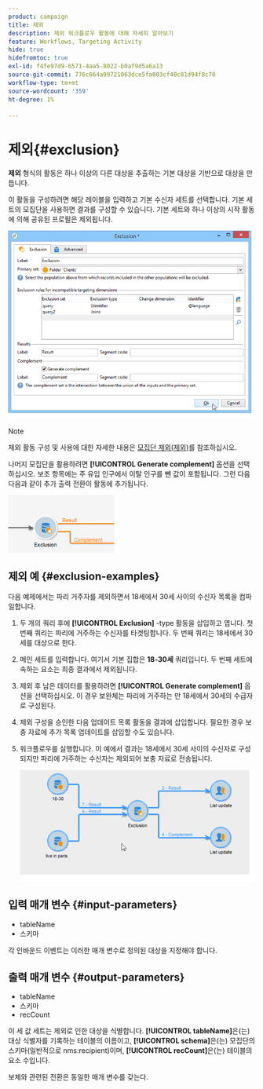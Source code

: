 ```yaml
---
product: campaign
title: 제외
description: 제외 워크플로우 활동에 대해 자세히 알아보기
feature: Workflows, Targeting Activity
hide: true
hidefromtoc: true
exl-id: f4fe97d9-6571-4aa5-8022-b0af9d5a6a13
source-git-commit: 776c664a99721063dce5fa003cf40c81d94f8c78
workflow-type: tm+mt
source-wordcount: '359'
ht-degree: 1%

---
```


# 제외{#exclusion}



**제외** 형식의 활동은 하나 이상의 다른 대상을 추출하는 기본 대상을 기반으로 대상을 만듭니다.

이 활동을 구성하려면 해당 레이블을 입력하고 기본 수신자 세트를 선택합니다. 기본 세트의 모집단을 사용하면 결과를 구성할 수 있습니다. 기본 세트와 하나 이상의 시작 활동에 의해 공유된 프로필은 제외됩니다.

![](assets/s_user_segmentation_exclu.png)

>[!NOTE]
>
>제외 활동 구성 및 사용에 대한 자세한 내용은 [모집단 제외(제외)](targeting-data.md#excluding-a-population--exclusion-)를 참조하십시오.

나머지 모집단을 활용하려면 **[!UICONTROL Generate complement]** 옵션을 선택하십시오. 보조 항목에는 주 유입 인구에서 이탈 인구를 뺀 값이 포함됩니다. 그런 다음 다음과 같이 추가 출력 전환이 활동에 추가됩니다.

![](assets/s_user_segmentation_exclu_compl.png)

## 제외 예 {#exclusion-examples}

다음 예제에서는 파리 거주자를 제외하면서 18세에서 30세 사이의 수신자 목록을 컴파일합니다.

1. 두 개의 쿼리 후에 **[!UICONTROL Exclusion]** -type 활동을 삽입하고 엽니다. 첫 번째 쿼리는 파리에 거주하는 수신자를 타겟팅합니다. 두 번째 쿼리는 18세에서 30세를 대상으로 한다.
1. 메인 세트를 입력합니다. 여기서 기본 집합은 **18-30세** 쿼리입니다. 두 번째 세트에 속하는 요소는 최종 결과에서 제외됩니다.
1. 제외 후 남은 데이터를 활용하려면 **[!UICONTROL Generate complement]** 옵션을 선택하십시오. 이 경우 보완체는 파리에 거주하는 만 18세에서 30세의 수급자로 구성된다.
1. 제외 구성을 승인한 다음 업데이트 목록 활동을 결과에 삽입합니다. 필요한 경우 보충 자료에 추가 목록 업데이트를 삽입할 수도 있습니다.
1. 워크플로우를 실행합니다. 이 예에서 결과는 18세에서 30세 사이의 수신자로 구성되지만 파리에 거주하는 수신자는 제외되어 보충 자료로 전송됩니다.

   ![](assets/exclusion_example.png)

## 입력 매개 변수 {#input-parameters}

* tableName
* 스키마

각 인바운드 이벤트는 이러한 매개 변수로 정의된 대상을 지정해야 합니다.

## 출력 매개 변수 {#output-parameters}

* tableName
* 스키마
* recCount

이 세 값 세트는 제외로 인한 대상을 식별합니다. **[!UICONTROL tableName]**&#x200B;은(는) 대상 식별자를 기록하는 테이블의 이름이고, **[!UICONTROL schema]**&#x200B;은(는) 모집단의 스키마(일반적으로 nms:recipient)이며, **[!UICONTROL recCount]**&#x200B;은(는) 테이블의 요소 수입니다.

보체와 관련된 전환은 동일한 매개 변수를 갖는다.
